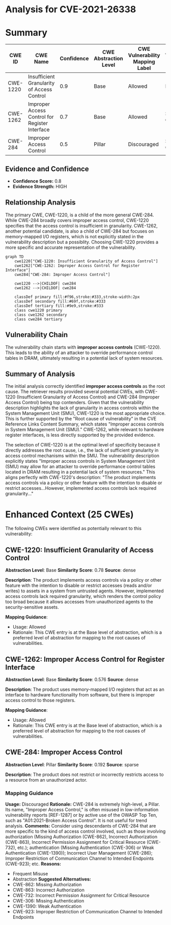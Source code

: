 # Analysis for CVE-2021-26338

# Summary
| CWE ID | CWE Name | Confidence | CWE Abstraction Level | CWE Vulnerability Mapping Label | CWE-Vulnerability Mapping Notes |
|---|---|---|---|---|---|
| CWE-1220 | Insufficient Granularity of Access Control | 0.9 | Base | Allowed | Primary CWE |
| CWE-1262 | Improper Access Control for Register Interface | 0.7 | Base | Allowed | Secondary Candidate |
| CWE-284 | Improper Access Control | 0.5 | Pillar | Discouraged | Secondary Candidate |

## Evidence and Confidence

*   **Confidence Score:** 0.8
*   **Evidence Strength:** HIGH

## Relationship Analysis
The primary CWE, CWE-1220, is a child of the more general CWE-284. While CWE-284 broadly covers improper access control, CWE-1220 specifies that the access control is insufficient in granularity. CWE-1262, another potential candidate, is also a child of CWE-284 but focuses on memory-mapped I/O registers, which is not explicitly stated in the vulnerability description but a possiblity. Choosing CWE-1220 provides a more specific and accurate representation of the vulnerability.

```mermaid
graph TD
    cwe1220["CWE-1220: Insufficient Granularity of Access Control"]
    cwe1262["CWE-1262: Improper Access Control for Register Interface"]
    cwe284["CWE-284: Improper Access Control"]
    
    cwe1220 -->|CHILDOF| cwe284
    cwe1262 -->|CHILDOF| cwe284

    classDef primary fill:#f96,stroke:#333,stroke-width:2px
    classDef secondary fill:#69f,stroke:#333
    classDef tertiary fill:#9e9,stroke:#333
    class cwe1220 primary
    class cwe1262 secondary
    class cwe284 tertiary
```

## Vulnerability Chain
The vulnerability chain starts with **improper access controls** (CWE-1220). This leads to the ability of an attacker to override performance control tables in DRAM, ultimately resulting in a potential lack of system resources.

## Summary of Analysis
The initial analysis correctly identified **improper access controls** as the root cause. The retriever results provided several potential CWEs, with CWE-1220 (Insufficient Granularity of Access Control) and CWE-284 (Improper Access Control) being top contenders. Given that the vulnerability description highlights the lack of granularity in access controls within the System Management Unit (SMU), CWE-1220 is the most appropriate choice. This is further supported by the "Root cause of vulnerability" in the CVE Reference Links Content Summary, which states "Improper access controls in System Management Unit (SMU)." CWE-1262, while relevant to hardware register interfaces, is less directly supported by the provided evidence.

The selection of CWE-1220 is at the optimal level of specificity because it directly addresses the root cause, i.e., the lack of sufficient granularity in access control mechanisms within the SMU. The vulnerability description explicitly states "Improper access controls in System Management Unit (SMU) may allow for an attacker to override performance control tables located in DRAM resulting in a potential lack of system resources." This aligns perfectly with CWE-1220's description: "The product implements access controls via a policy or other feature with the intention to disable or restrict accesses...However, implemented access controls lack required granularity..."
# Enhanced Context (25 CWEs)
The following CWEs were identified as potentially relevant to this vulnerability:

## CWE-1220: Insufficient Granularity of Access Control
**Abstraction Level**: Base
**Similarity Score**: 0.78
**Source**: dense

**Description**:
The product implements access controls via a policy or other feature with the intention to disable or restrict accesses (reads and/or writes) to assets in a system from untrusted agents. However, implemented access controls lack required granularity, which renders the control policy too broad because it allows accesses from unauthorized agents to the security-sensitive assets.

**Mapping Guidance**:
- Usage: Allowed
- Rationale: This CWE entry is at the Base level of abstraction, which is a preferred level of abstraction for mapping to the root causes of vulnerabilities.

## CWE-1262: Improper Access Control for Register Interface
**Abstraction Level**: Base
**Similarity Score**: 0.576
**Source**: dense

**Description**:
The product uses memory-mapped I/O registers that act as an interface to hardware functionality from software, but there is improper access control to those registers.

**Mapping Guidance**:
- Usage: Allowed
- Rationale: This CWE entry is at the Base level of abstraction, which is a preferred level of abstraction for mapping to the root causes of vulnerabilities.

## CWE-284: Improper Access Control
**Abstraction Level**: Pillar
**Similarity Score**: 0.192
**Source**: sparse

**Description**:
The product does not restrict or incorrectly restricts access to a resource from an unauthorized actor.

### Mapping Guidance
**Usage:** Discouraged
**Rationale:** CWE-284 is extremely high-level, a Pillar. Its name, "Improper Access Control," is often misused in low-information vulnerability reports [REF-1287] or by active use of the OWASP Top Ten, such as "A01:2021-Broken Access Control". It is not useful for trend analysis.
**Comments:** Consider using descendants of CWE-284 that are more specific to the kind of access control involved, such as those involving authorization (Missing Authorization (CWE-862), Incorrect Authorization (CWE-863), Incorrect Permission Assignment for Critical Resource (CWE-732), etc.); authentication (Missing Authentication (CWE-306) or Weak Authentication (CWE-1390)); Incorrect User Management (CWE-286); Improper Restriction of Communication Channel to Intended Endpoints (CWE-923); etc.
**Reasons:**
- Frequent Misuse
- Abstraction
**Suggested Alternatives:**
- CWE-862: Missing Authorization
- CWE-863: Incorrect Authorization
- CWE-732: Incorrect Permission Assignment for Critical Resource
- CWE-306: Missing Authentication
- CWE-1390: Weak Authentication
- CWE-923: Improper Restriction of Communication Channel to Intended Endpoints